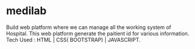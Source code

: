 # medilab
Build web platform where we can manage all the working system of Hospital.
This web platform generate the paitient id for various information.
Tech Used : HTML | CSS( BOOTSTRAP) | JAVASCRIPT.
